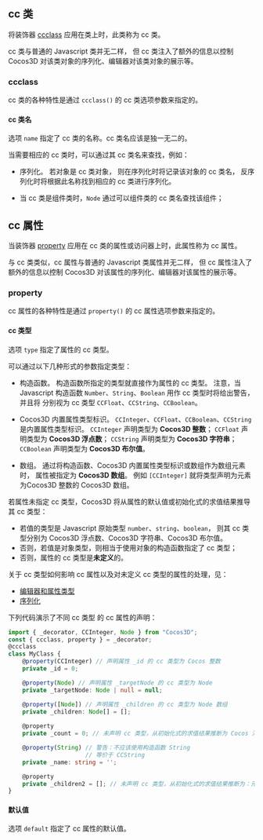 
## cc 类

将装饰器 [ccclass]() 应用在类上时，此类称为 cc 类。

cc 类与普通的 Javascript 类并无二样，
但 cc 类注入了额外的信息以控制 Cocos3D 对该类对象的序列化、编辑器对该类对象的展示等。

### ccclass

cc 类的各种特性是通过 `ccclass()` 的 cc 类选项参数来指定的。

#### cc 类名

选项 `name` 指定了 cc 类的名称。cc 类名应该是独一无二的。

当需要相应的 cc 类时，可以通过其 cc 类名来查找，例如：

- 序列化。
若对象是 cc 类对象，
则在序列化时将记录该对象的 cc 类名，
反序列化时将根据此名称找到相应的 cc 类进行序列化。

- 当 cc 类是组件类时，`Node` 通过可以组件类的 cc 类名查找该组件；

## cc 属性

当装饰器 [property]() 应用在 cc 类的属性或访问器上时，此属性称为 cc 属性。

与 cc 类类似，cc 属性与普通的 Javascript 类属性并无二样，
但 cc 属性注入了额外的信息以控制 Cocos3D 对该属性的序列化、编辑器对该属性的展示等。

### property

cc 属性的各种特性是通过 `property()` 的 cc 属性选项参数来指定的。

#### cc 类型

选项 `type` 指定了属性的 cc 类型。

可以通过以下几种形式的参数指定类型：

- 构造函数。
构造函数所指定的类型就直接作为属性的 cc 类型。
注意，当 Javascript 构造函数 `Number`、`String`、`Boolean`
用作 cc 类型时将给出警告，并且将
分别视为 cc 类型 `CCFloat`、`CCString`、`CCBoolean`。

- Cocos3D 内置属性类型标识。
`CCInteger`、`CCFloat`、`CCBoolean`、`CCString` 是内置属性类型标识。
`CCInteger` 声明类型为 **Cocos3D 整数**；
`CCFloat` 声明类型为 **Cocos3D 浮点数**；
`CCString` 声明类型为 **Cocos3D 字符串**；
`CCBoolean` 声明类型为 **Cocos3D 布尔值**。

- 数组。
通过将构造函数、Cocos3D 内置属性类型标识或数组作为数组元素时，
属性被指定为 **Cocos3D 数组**。
例如 `[CCInteger]` 就将类型声明为元素为Cocos3D 整数的 Cocos3D 数组。

若属性未指定 cc 类型，Cocos3D 将从属性的默认值或初始化式的求值结果推导其 cc 类型：
- 若值的类型是 Javascript 原始类型 `number`、`string`、`boolean`，
则其 cc 类型分别为 Cocos3D 浮点数、Cocos3D 字符串、Cocos3D 布尔值。
- 否则，若值是对象类型，则相当于使用对象的构造函数指定了 cc 类型；
- 否则，属性的 cc 类型是**未定义**的。

关于 cc 类型如何影响 cc 属性以及对未定义 cc 类型的属性的处理，见：
- [编辑器和属性类型]()
- [序列化]()

下列代码演示了不同 cc 类型 的 cc 属性的声明：

```ts
import { _decorator, CCInteger, Node } from "Cocos3D";
const { ccclass, property } = _decorator;
@ccclass
class MyClass {
    @property(CCInteger) // 声明属性 _id 的 cc 类型为 Cocos 整数
    private _id = 0;

    @property(Node) // 声明属性 _targetNode 的 cc 类型为 Node
    private _targetNode: Node | null = null;

    @property([Node]) // 声明属性 _children 的 cc 类型为 Node 数组
    private _children: Node[] = [];
    
    @property
    private _count = 0; // 未声明 cc 类型，从初始化式的求值结果推断为 Cocos 浮点数

    @property(String) // 警告：不应该使用构造函数 String
                      // 等价于 CCString
    private _name: string = '';

    @property
    private _children2 = []; // 未声明 cc 类型，从初始化式的求值结果推断为：元素为未定义的 Cocos 数组
}
```

#### 默认值

选项 `default` 指定了 cc 属性的默认值。
